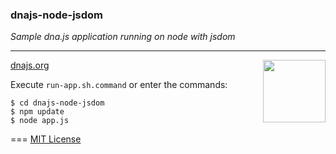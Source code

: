 ### dnajs-node-jsdom

*Sample dna.js application running on node with jsdom*

---
<img src=https://raw.githubusercontent.com/dnajs/dna.js/master/website/static/graphics/dnajs-logo.png
   width=100 align=right>

[dnajs.org](http://dnajs.org)

Execute `run-app.sh.command` or enter the commands:
```
$ cd dnajs-node-jsdom
$ npm update
$ node app.js
```

===
[MIT License](http://dnajs.org/license)
